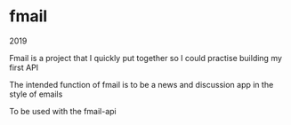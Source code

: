 # fmail

2019

Fmail is a project that I quickly put together so I could practise building my first API

The intended function of fmail is to be a news and discussion app in the style of emails 

To be used with the fmail-api
